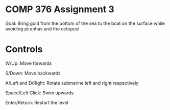 # COMP 376 Assignment 3

Goal: Bring gold from the bottom of the sea to the boat on the surface while avoiding piranhas and the octopus!

# Controls

W/Up: Move forwards

S/Down: Move backwards

A/Left and D/Right: Rotate submarine left and right respectively

Space/Left Click: Swim upwards

Enter/Return: Restart the level
